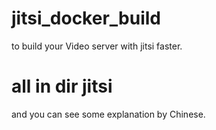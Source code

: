 # jitsi_docker_build
to build your Video server with jitsi faster.
# all in dir jitsi
and you can see some explanation by Chinese.
